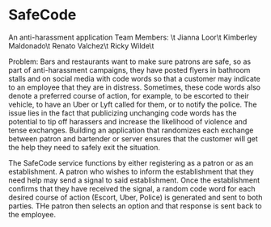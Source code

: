 # SafeCode
An anti-harassment application
Team Members: \t
Jianna Loor\t
Kimberley Maldonado\t
Renato Valchez\t
Ricky Wilde\t

Problem:
Bars and restaurants want to make sure patrons are safe, so as part of anti-harassment campaigns, they have posted flyers in bathroom stalls and on social media with code words so that a customer may indicate to an employee that they are in distress. Sometimes, these code words also denote a preferred course of action, for example, to be escorted to their vehicle, to have an Uber or Lyft called for them, or to notify the police. The issue lies in the fact that publicizing unchanging code words has the potential to tip off harassers and increase the likelihood of violence and tense exchanges. Building an application that randomizes each exchange between patron and bartender or server ensures that the customer will get the help they need to safely exit the situation.

The SafeCode service functions by either registering as a patron or as an establishment. A patron who wishes to inform the establishment that they need help may send a signal to said establishment. Once the establishment confirms that they have received the signal, a random code word for each desired course of action (Escort, Uber, Police) is generated and sent to both parties. THe patron then selects an option and that response is sent back to the employee.
